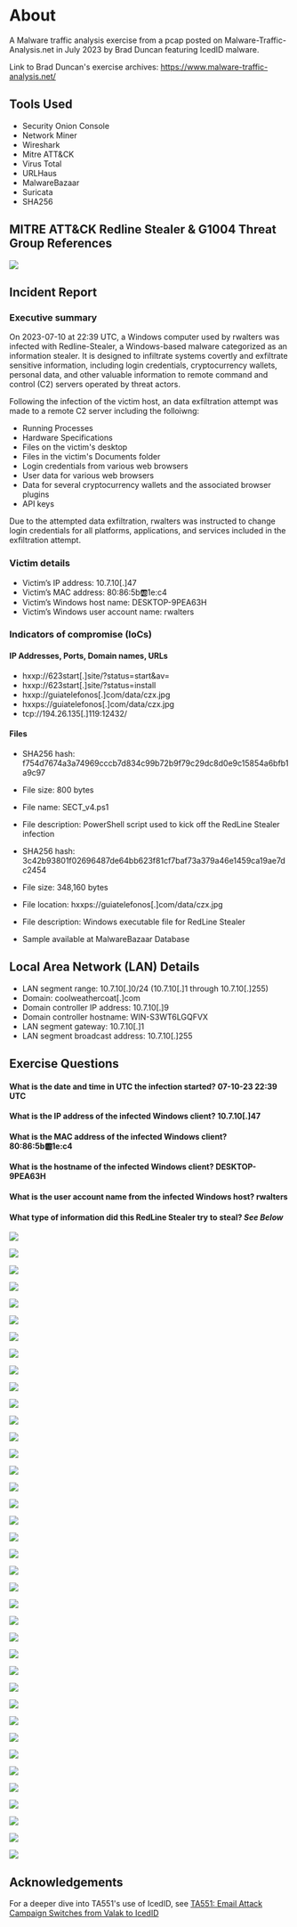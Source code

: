 # About
A Malware traffic analysis exercise from a pcap posted on Malware-Traffic-Analysis.net in July 2023 by Brad Duncan featuring IcedID malware.

Link to Brad Duncan's exercise archives: https://www.malware-traffic-analysis.net/

## Tools Used
- Security Onion Console
- Network Miner
- Wireshark
- Mitre ATT&CK
- Virus Total
- URLHaus
- MalwareBazaar
- Suricata
- SHA256

## MITRE ATT&CK Redline Stealer & G1004 Threat Group References
![](img/group.png)

## Incident Report

### Executive summary

On 2023-07-10 at 22:39 UTC, a Windows computer used by rwalters was infected with Redline-Stealer, a Windows-based malware categorized as an information stealer. It is designed to infiltrate systems covertly and exfiltrate sensitive information, including login credentials, cryptocurrency wallets, personal data, and other valuable information to remote command and control (C2) servers operated by threat actors. 

Following the infection of the victim host, an data exfiltration attempt was made to a remote C2 server including the folloiwng:

- Running Processes
- Hardware Specifications
- Files on the victim's desktop
- Files in the victim's Documents folder
- Login credentials from various web browsers
- User data for various  web browsers
- Data for several cryptocurrency wallets and the associated browser plugins 
- API keys

Due to the attempted data exfiltration, rwalters was instructed to change login credentials for all platforms, applications, and services included in the exfiltration attempt.
  
### Victim details

- Victim’s IP address: 10.7.10[.]47
- Victim’s MAC address: 80:86:5b:ab:1e:c4
- Victim’s Windows host name: DESKTOP-9PEA63H
- Victim’s Windows user account name: rwalters

### Indicators of compromise (IoCs)
#### IP Addresses, Ports, Domain names, URLs
- hxxp://623start[.]site/?status=start&av=
- hxxp://623start[.]site/?status=install
- hxxp://guiatelefonos[.]com/data/czx.jpg
- hxxps://guiatelefonos[.]com/data/czx.jpg
- tcp://194.26.135[.]119:12432/

#### Files
- SHA256 hash: f754d7674a3a74969cccb7d834c99b72b9f79c29dc8d0e9c15854a6bfb1a9c97
- File size: 800 bytes
- File name: SECT_v4.ps1
- File description: PowerShell script used to kick off the RedLine Stealer infection

- SHA256 hash: 3c42b93801f02696487de64bb623f81cf7baf73a379a46e1459ca19ae7dc2454
- File size: 348,160 bytes
- File location: hxxps://guiatelefonos[.]com/data/czx.jpg
- File description: Windows executable file for RedLine Stealer
- Sample available at MalwareBazaar Database

## Local Area Network (LAN) Details 
- LAN segment range: 10.7.10[.]0/24 (10.7.10[.]1 through 10.7.10[.]255)
- Domain: coolweathercoat[.]com
- Domain controller IP address: 10.7.10[.]9
- Domain controller hostname: WIN-S3WT6LGQFVX
- LAN segment gateway: 10.7.10[.]1
- LAN segment broadcast address: 10.7.10[.]255


## Exercise Questions

#### What is the date and time in UTC the infection started? 07-10-23 22:39 UTC
#### What is the IP address of the infected Windows client? 10.7.10[.]47
#### What is the MAC address of the infected Windows client? 80:86:5b:ab:1e:c4
#### What is the hostname of the infected Windows client? DESKTOP-9PEA63H
#### What is the user account name from the infected Windows host? rwalters
#### What type of information did this RedLine Stealer try to steal? *See Below*

![](img/al-any.png)

![](img/al-net.png)

![](img/al-out.png)

![](img/al-ps.png)

![](img/al-resp.png)

![](img/alerts.png)

![](img/dash-beacon.png)

![](img/dash-cert.png)

![](img/dash-conn.png)

![](img/dash-get.png)

![](img/dash-http.png)

![](img/dash-overview.png)

![](img/dash-smb.png)

![](img/exfil-stream.png)

![](img/exfil-stream2.png)

![](img/exfil-stream3.png)

![](img/exfil.png)

![](img/get-623.png)

![](img/get-6232.png)

![](img/group.png)

![](img/haus-gui.png)

![](img/hex.png)

![](img/jpg.png)

![](img/mal.png)

![](img/nm-files.png)

![](img/nm-host.png)

![](img/psasci.png)

![](img/psascis.png)

![](img/pshex.png)

![](img/rpc.png)

![](img/vt-195.png)

![](img/vt-623.png)

![](img/vt194.png)

![](img/vt195.png)

![](img/vt92.png)

![](img/vtchang.png)

![](img/vtgui.png)

![](img/ws-beacon.png)

## Acknowledgements
For a deeper dive into TA551's use of IcedID, see [TA551: Email Attack Campaign Switches from Valak to IcedID](https://unit42.paloaltonetworks.com/ta551-shathak-icedid/)
